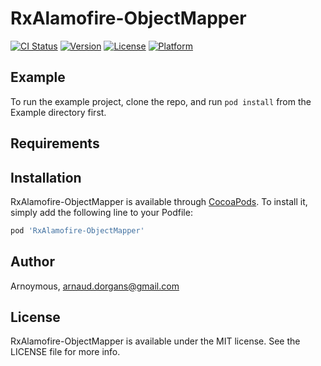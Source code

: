 # RxAlamofire-ObjectMapper

[![CI Status](http://img.shields.io/travis/Arnoymous/RxAlamofire-ObjectMapper.svg?style=flat)](https://travis-ci.org/Arnoymous/RxAlamofire-ObjectMapper)
[![Version](https://img.shields.io/cocoapods/v/RxAlamofire-ObjectMapper.svg?style=flat)](http://cocoapods.org/pods/RxAlamofire-ObjectMapper)
[![License](https://img.shields.io/cocoapods/l/RxAlamofire-ObjectMapper.svg?style=flat)](http://cocoapods.org/pods/RxAlamofire-ObjectMapper)
[![Platform](https://img.shields.io/cocoapods/p/RxAlamofire-ObjectMapper.svg?style=flat)](http://cocoapods.org/pods/RxAlamofire-ObjectMapper)

## Example

To run the example project, clone the repo, and run `pod install` from the Example directory first.

## Requirements

## Installation

RxAlamofire-ObjectMapper is available through [CocoaPods](http://cocoapods.org). To install
it, simply add the following line to your Podfile:

```ruby
pod 'RxAlamofire-ObjectMapper'
```

## Author

Arnoymous, arnaud.dorgans@gmail.com

## License

RxAlamofire-ObjectMapper is available under the MIT license. See the LICENSE file for more info.
